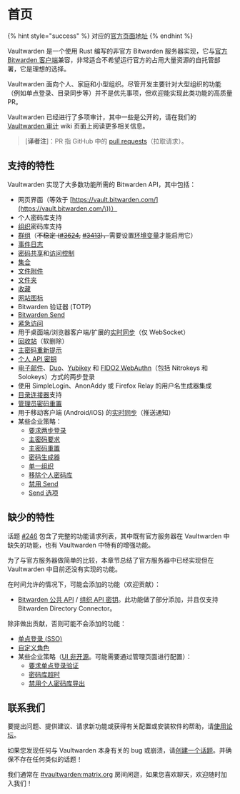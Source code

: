# 首页

{% hint style="success" %}
对应的[官方页面地址](https://github.com/dani-garcia/vaultwarden/wiki)
{% endhint %}

Vaultwarden 是一个使用 Rust 编写的非官方 Bitwarden 服务器实现，它与[官方 Bitwarden 客户端](https://bitwarden.com/download/)兼容，非常适合不希望运行官方的占用大量资源的自托管部署，它是理想的选择。

Vaultwarden 面向个人、家庭和小型组织。尽管开发主要针对大型组织的功能（例如单点登录、目录同步等）并不是优先事项，但欢迎能实现此类功能的高质量 PR。

Vaultwarden 已经进行了多项审计，其中一些是公开的，请在我们的 [Vaultwarden 审计](faq/audits.md) wiki 页面上阅读更多相关信息。

> \[**译者注**]：PR 指 GitHub 中的 [pull requests](https://docs.github.com/cn/pull-requests/collaborating-with-pull-requests/proposing-changes-to-your-work-with-pull-requests/about-pull-requests)（拉取请求）。

## 支持的特性 <a href="#supported-features" id="supported-features"></a>

Vaultwarden 实现了大多数功能所需的 Bitwarden API，其中包括：

* 网页界面（等效于 [https://vault.bitwarden.com/](https://vault.bitwarden.com/\))）
* 个人密码库支持
* [组织](https://help.ppgg.in/admin-console/organizations-quick-start)密码库支持
* [群组](https://help.ppgg.in/admin-console/organization-basics/groups)（~~不稳定 (~~[~~#3624~~](https://github.com/dani-garcia/vaultwarden/issues/3624)~~,~~ [~~#3413~~](https://github.com/dani-garcia/vaultwarden/issues/3413)~~)，~~需要设置[环境变量](https://github.com/dani-garcia/vaultwarden/blob/bb2412d0339e1da5dee99fc566a2b2aab5d2808c/.env.template#L409-L414)才能启用它）
* [事件日志](https://help.ppgg.in/admin-console/reporting/event-logs)
* [密码共享](https://help.ppgg.in/password-manager/vault-basics/sharing)和[访问控制](https://help.ppgg.in/admin-console/user-management/member-roles-and-permissions)
* [集合](https://help.ppgg.in/admin-console/organization-basics/collections)
* [文件附件](https://help.ppgg.in/password-manager/vault-basics/file-attachments)
* [文件夹](https://help.ppgg.in/password-manager/vault-administration/folders)
* [收藏](https://help.ppgg.in/password-manager/vault-administration/favorites)
* [网站图标](https://help.ppgg.in/security/privacy-when-using-website-icons)
* Bitwarden 验证器 (TOTP)
* [Bitwarden Send](https://help.ppgg.in/password-manager/bitwarden-send/about-send)
* [紧急访问](https://help.ppgg.in/my-account/more/emergency-access)
* 用于桌面端/浏览器客户端/扩展的[实时同步](https://bitwarden.com/blog/live-sync/)（仅 WebSocket）
* [回收站](https://help.ppgg.in/password-manager/vault-basics/vault-items#vault-trash)（软删除）
* [主密码重新提示](https://help.ppgg.in/password-manager/vault-basics/vault-items#protect-individual-items)
* [个人 API 密钥](https://help.ppgg.in/password-manager/developer-tools/personal-api-key-for-cli-authentication)
* [电子邮件](https://help.ppgg.in/my-account/two-step-login/setup-guides/two-step-login-via-email)、[Duo](https://help.ppgg.in/my-account/two-step-login/setup-guides/two-step-login-via-duo)、[Yubikey](https://help.ppgg.in/my-account/two-step-login/setup-guides/two-step-login-via-yubikey) 和 [FIDO2 WebAuthn](https://help.ppgg.in/my-account/two-step-login/setup-guides/two-step-login-via-fido)（包括 Nitrokeys 和 Solokeys）方式的两步登录
* 使用 SimpleLogin、AnonAddy 或 Firefox Relay 的用户名生成器集成
* [目录连接器](https://help.ppgg.in/admin-console/user-management/directory-connector/about-directory-connector)支持
* [管理员密码重置](https://help.ppgg.in/admin-console/user-management/account-recovery)
* 用于移动客户端 (Android/iOS) 的[实时同步](https://bitwarden.com/blog/live-sync/)（推送通知）
* 某些企业策略：
  * [要求两步登录](https://help.ppgg.in/admin-console/organization-basics/enterprise-policies#require-two-step-login)
  * [主密码要求](https://help.ppgg.in/admin-console/organization-basics/enterprise-policies#master-password-requirements)
  * [主密码重置](https://help.ppgg.in/admin-console/organization-basics/enterprise-policies#account-recovery-administration)
  * [密码生成器](https://help.ppgg.in/admin-console/organization-basics/enterprise-policies#password-generator)
  * [单一组织](https://help.ppgg.in/admin-console/organization-basics/enterprise-policies#single-organization)
  * [移除个人密码库](https://help.ppgg.in/admin-console/organization-basics/enterprise-policies#remove-individual-vault)
  * [禁用 Send](https://help.ppgg.in/admin-console/organization-basics/enterprise-policies#disable-send)
  * [Send 选项](https://help.ppgg.in/admin-console/organization-basics/enterprise-policies#send-options)

## 缺少的特性 <a href="#missing-features" id="missing-features"></a>

话题 [#246](https://github.com/dani-garcia/vaultwarden/issues/246) 包含了完整的功能请求列表，其中既有官方服务器在 Vaultwarden 中缺失的功能，也有 Vaultwarden 中特有的增强功能。

为了与官方服务器做简单的比较，本章节总结了官方服务器中已经实现但在 Vaultwarden 中目前还没有实现的功能。

在时间允许的情况下，可能会添加的功能（欢迎贡献）：

* [Bitwarden 公共 API](https://help.ppgg.in/organizations/bitwarden-public-api) / [组织 API 密钥](https://help.ppgg.in/admin-console/bitwarden-public-api#authentication)。此功能做了部分添加，并且仅支持 Bitwarden Directory Connector。

除非做出贡献，否则可能不会添加的功能：

* [单点登录 (SSO)](https://help.ppgg.in/login-with-sso/about-login-with-sso)
* [自定义角色](https://help.ppgg.in/admin-console/user-management/member-roles-and-permissions#custom-role)
* 某些企业策略（[UI 非开源](https://github.com/bitwarden/clients/tree/main/bitwarden_license/bit-web/src/app/admin-console/policies)。可能需要通过管理页面进行配置）：
  * [要求单点登录验证](https://help.ppgg.in/admin-console/organization-basics/enterprise-policies#require-single-sign-on-authentication)
  * [密码库超时](https://help.ppgg.in/admin-console/organization-basics/enterprise-policies#vault-timeout)
  * [禁用个人密码库导出](https://help.ppgg.in/admin-console/organization-basics/enterprise-policies#disable-personal-vault-export)

## 联系我们 <a href="#get-in-touch" id="get-in-touch"></a>

要提出问题、提供建议、请求新功能或获得有关配置或安装软件的帮助，请[使用论坛](https://vaultwarden.discourse.group)。

如果您发现任何与 Vaultwarden 本身有关的 bug 或崩溃，请[创建一个话题](https://github.com/dani-garcia/vaultwarden/issues)。并确保不存在任何类似的话题！

我们通常在 [#vaultwarden:matrix.org](https://matrix.to/#/#vaultwarden:matrix.org) 房间闲逛，如果您喜欢聊天，欢迎随时加入我们！
